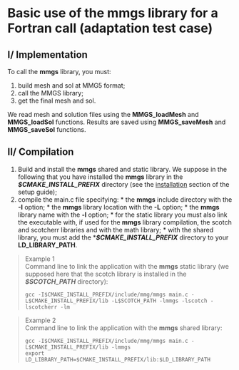 # Basic use of the mmgs library for a Fortran call (adaptation test case)

## I/ Implementation
To call the **mmgs** library, you must:  
  1. build mesh and sol at MMG5 format;
  2. call the MMGS library;
  3. get the final mesh and sol.

  We read mesh and solution files using the **MMGS_loadMesh** and **MMGS_loadSol** functions.
  Results are saved using **MMGS_saveMesh** and **MMGS_saveSol** functions.

## II/ Compilation
  1. Build and install the **mmgs** shared and static library. We suppose in the following that you have installed the **mmgs** library in the **_$CMAKE_INSTALL_PREFIX_** directory (see the [installation](https://github.com/MmgTools/Mmg/wiki/Setup-guide#iii-installation) section of the setup guide);
  2. compile the main.c file specifying:
    * the **mmgs** include directory with the **-I** option;
    * the **mmgs** library location with the **-L** option;
    * the **mmgs** library name with the **-l** option;
    * for the static library you must also link the executable with, if used for the **mmgs** library compilation, the scotch and scotcherr libraries and with the math library;
    * with the shared library, you must add the ***_$CMAKE_INSTALL_PREFIX_** directory to your **LD_LIBRARY_PATH**.

> Example 1  
>  Command line to link the application with the **mmgs** static library (we supposed here that the scotch library is installed in the **_$SCOTCH_PATH_** directory):  
> ```Shell
> gcc -I$CMAKE_INSTALL_PREFIX/include/mmg/mmgs main.c -L$CMAKE_INSTALL_PREFIX/lib -L$SCOTCH_PATH -lmmgs -lscotch -lscotcherr -lm
> ```

> Example 2  
>  Command line to link the application with the **mmgs** shared library:  
> ```Shell
> gcc -I$CMAKE_INSTALL_PREFIX/include/mmg/mmgs main.c -L$CMAKE_INSTALL_PREFIX/lib -lmmgs
> export LD_LIBRARY_PATH=$CMAKE_INSTALL_PREFIX/lib:$LD_LIBRARY_PATH
> ```
